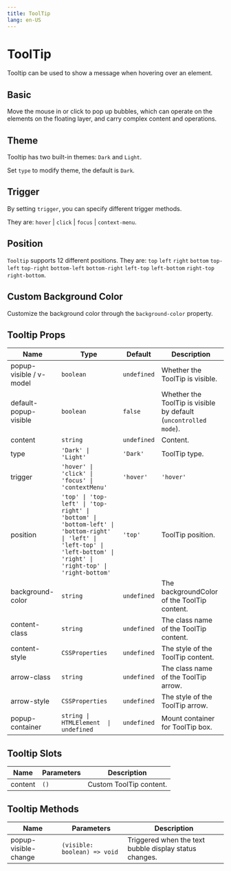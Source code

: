 ```yaml
---
title: ToolTip
lang: en-US
---
```


# ToolTip <new-badge/>

Tooltip can be used to show a message when hovering over an element.


## Basic

Move the mouse in or click to pop up bubbles, which can operate on the elements on the floating layer, and carry complex content and operations.

<demo src="../example/tooltip/basic.vue"></demo>

## Theme

Tooltip has two built-in themes: `Dark` and `Light`.

Set `type` to modify theme, the default is `Dark`.

<demo src="../example/tooltip/type.vue"></demo>


## Trigger

By setting `trigger`, you can specify different trigger methods.

They are: `hover` | `click` | `focus` | `context-menu`.

<demo src="../example/tooltip/trigger.vue"></demo>


## Position

`Tooltip` supports 12 different positions. They are: `top` `left` `right` `bottom` `top-left` `top-right` `bottom-left` `bottom-right` `left-top` `left-bottom` `right-top` `right-bottom`.

<demo src="../example/tooltip/position.vue"></demo>

## Custom Background Color

Customize the background color through the `background-color` property.

<demo src="../example/tooltip/bg.vue"></demo>



## Tooltip Props

| Name | Type | Default | Description |
| --- | --- | --- | --- |
| popup-visible / v-model | `boolean` | `undefined` | Whether the ToolTip is visible. |
| default-popup-visible | `boolean` | `false` | Whether the ToolTip is visible by default (`uncontrolled mode`). |
| content | `string`|`undefined`| Content. |
| type | `'Dark' \| 'Light'` | `'Dark'` | ToolTip type. |
| trigger | `'hover' \| 'click' \| 'focus' \| 'contextMenu'`|`'hover'` | `'hover'` | Trigger method. |
| position | `'top' \| 'top-left' \| 'top-right' \| 'bottom' \| 'bottom-left' \| 'bottom-right' \| 'left' \| 'left-top' \| 'left-bottom' \| 'right' \| 'right-top' \| 'right-bottom'`|`'top'` | ToolTip position. |
| background-color | `string` | `undefined` | The backgroundColor of the ToolTip content. |
| content-class | `string` | `undefined` | The class name of the ToolTip content. |
| content-style | `CSSProperties` | `undefined` | The style of the ToolTip content. |
| arrow-class | `string` | `undefined` | The class name of the ToolTip arrow. |
| arrow-style | `CSSProperties` | `undefined` | The style of the ToolTip arrow. |
| popup-container | `string \| HTMLElement  \| undefined` | `undefined` | Mount container for ToolTip box. |


## Tooltip Slots


| Name | Parameters | Description | 
| --- | --- | --- |
| content | `()` | Custom ToolTip content. |

## Tooltip Methods

| Name | Parameters | Description | 
| --- | --- | --- |
| popup-visible-change | `(visible: boolean) => void` | Triggered when the text bubble display status changes. |


